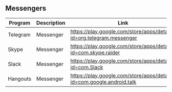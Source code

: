 ## Messengers

| Program | Description | Link | Plugins | Comment |
| --- | --- | --- | --- | --- |
| Telegram | Messenger | https://play.google.com/store/apps/details?id=org.telegram.messenger |
| Skype | Messenger | https://play.google.com/store/apps/details?id=com.skype.raider |
| Slack | Messenger | https://play.google.com/store/apps/details?id=com.Slack |
| Hangouts | Messenger | https://play.google.com/store/apps/details?id=com.google.android.talk |

